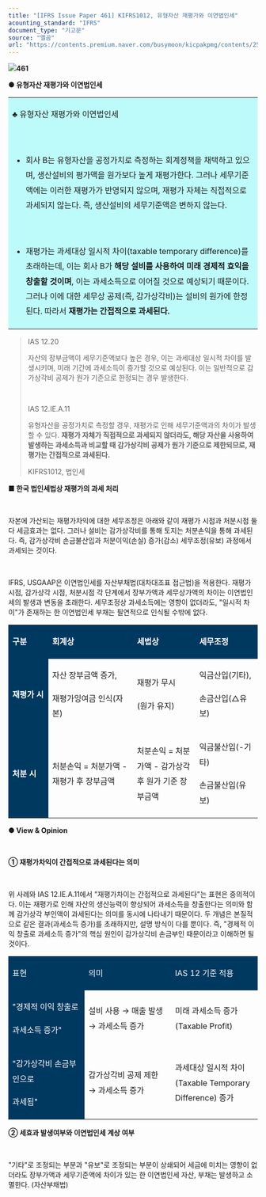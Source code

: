 ```yaml
---
title: "[IFRS Issue Paper 461] KIFRS1012, 유형자산 재평가와 이연법인세"
acounting_standard: "IFRS"
document_type: "기고문"
source: "엘곰"
url: "https://contents.premium.naver.com/busymoon/kicpakpmg/contents/250311173353654gs"
---
```

![](https://n2.news.naver.com/l.gif?type=content)**461**

**● 유형자산 재평가와 이연법인세**

<table style=""><tbody><tr><td colspan="3" rowspan="1" style="width: 100.0%; height: 129.0px;  background-color: #bdfbfa;"><div><p style="line-height:1.9;"><span style="">♣ 유형자산 재평가와 이연법인세</span></p><p style="line-height:1.9;"><span style="">​</span></p><ul><li><p style="line-height:1.9;"><span style="">회사 B는 유형자산을 공정가치로 측정하는 회계정책을 채택하고 있으며, 생산설비의 평가액을 원가보다 높게 재평가한다. 그러나 세무기준액에는 이러한 재평가가 반영되지 않으며, 재평가 자체는 직접적으로 과세되지 않는다. 즉, 생산설비의 세무기준액은 변하지 않는다.</span></p></li></ul><p style="line-height:1.9;"><span style="">​</span></p><ul><li><p style="line-height:1.9;"><span style="">재평가는 과세대상 일시적 차이(taxable temporary difference)를 초래하는데, 이는 회사 B가 </span><span style=""><b>해당 설비를 사용하여 미래 경제적 효익을 창출할 것이며</b></span><span style="">, 이는 과세소득으로 이어질 것으로 예상되기 때문이다. 그러나 이에 대한 세무상 공제(즉, 감가상각비)는 설비의 원가에 한정된다. 따라서 </span><span style=""><b>재평가는 간접적으로 과세된다.</b></span></p></li></ul></div></td></tr></tbody></table>

> IAS 12.20
> 
> 자산의 장부금액이 세무기준액보다 높은 경우, 이는 과세대상 일시적 차이를 발생시키며, 미래 기간에 과세소득이 증가할 것으로 예상된다. 이는 일반적으로 감가상각비 공제가 원가 기준으로 한정되는 경우 발생한다.
> 
> ​
> 
> IAS 12.IE.A.11
> 
> 유형자산을 공정가치로 측정할 경우, 재평가로 인해 세무기준액과의 차이가 발생할 수 있다. **재평가 자체가 직접적으로 과세되지 않더라도, 해당 자산을 사용하여 발생하는 과세소득과 비교할 때 감가상각비 공제가 원가 기준으로 제한되므로, 재평가는 간접적으로 과세된다.**
> 
> KIFRS1012, 법인세

**■ 한국 법인세법상 재평가의 과세 처리**

**​**

자본에 가산되는 재평가차익에 대한 세무조정은 아래와 같이 재평가 시점과 처분시점 둘 다 세금효과는 없다. 그러나 설비는 감가상각비를 통해 토지는 처분손익을 통해 과세된다. 즉, 감가상각비 손금불산입과 처분이익(손실) 증가(감소) 세무조정(유보) 과정에서 과세되는 것이다.

​

IFRS, USGAAP은 이연법인세를 자산부채법(대차대조표 접근법)을 적용한다. 재평가 시점, 감가상각 시점, 처분시점 각 단계에서 장부가액과 세무상가액의 차이는 이연법인세의 발생과 변동을 초래한다. 세무조정상 과세소득에는 영향이 없더라도, "일시적 차이"가 존재하는 한 이연법인세 부채는 필연적으로 인식될 수밖에 없다.

<table style=""><tbody><tr><td colspan="1" rowspan="1" style="width: 16.03%; height: 40.0px;  background-color: #003960;"><div><p style="line-height:1.9;"><span style="color:#ffffff;"><b>구분</b></span></p></div></td><td colspan="1" rowspan="1" style="width: 33.97%; height: 40.0px;  background-color: #003960;"><div><p style="line-height:1.9;"><span style="color:#ffffff;"><b>회계상</b></span></p></div></td><td colspan="1" rowspan="1" style="width: 25.0%; height: 40.0px;  background-color: #003960;"><div><p style="line-height:1.9;"><span style="color:#ffffff;"><b>세법상</b></span></p></div></td><td colspan="1" rowspan="1" style="width: 25.0%; height: 40.0px;  background-color: #003960;"><div><p style="line-height:1.9;"><span style="color:#ffffff;"><b>세무조정</b></span></p></div></td></tr><tr><td colspan="1" rowspan="1" style="width: 16.03%; height: 40.0px;  background-color: #003960;"><div><p style="line-height:1.9;"><span style="color:#ffffff;"><b>재평가 시</b></span></p></div></td><td colspan="1" rowspan="1" style="width: 33.97%; height: 40.0px;  "><div><p style="line-height:1.9;"><span style="">자산 장부금액 증가,</span></p></div><div><p style="line-height:1.9;"><span style="">재평가잉여금 인식(자본)</span></p></div></td><td colspan="1" rowspan="1" style="width: 25.0%; height: 40.0px;  "><div><p style="line-height:1.9;"><span style="">재평가 무시</span></p></div><div><p style="line-height:1.9;"><span style="">(원가 유지)</span></p></div></td><td colspan="1" rowspan="1" style="width: 25.0%; height: 40.0px;  "><div><p style="line-height:1.9;"><span style="">익금산입(기타),</span></p></div><div><p style="line-height:1.9;"><span style="">손금산입(△유보)</span></p></div></td></tr><tr><td colspan="1" rowspan="1" style="width: 16.03%; height: 40.0px;  background-color: #003960;"><div><p style="line-height:1.9;"><span style="color:#ffffff;"><b>처분 시</b></span></p></div></td><td colspan="1" rowspan="1" style="width: 33.97%; height: 40.0px;  "><div><p style="line-height:1.9;"><span style="">처분손익 = 처분가액 - 재평가 후 장부금액</span></p></div></td><td colspan="1" rowspan="1" style="width: 25.0%; height: 40.0px;  "><div><p style="line-height:1.9;"><span style="">처분손익 = 처분가액 - 감가상각 후 원가 기준 장부금액</span></p></div></td><td colspan="1" rowspan="1" style="width: 25.0%; height: 40.0px;  "><div><p style="line-height:1.9;"><span style="">익금불산입(-기타)</span></p></div><div><p style="line-height:1.9;"><span style="">손금불산입(유보)</span></p></div></td></tr></tbody></table>

**● View & Opinion**

​

**① 재평가차익이 간접적으로 과세된다는 의미**

​

위 사례와 IAS 12.IE.A.11에서 "재평가차이는 간접적으로 과세된다"는 표현은 중의적이다. 이는 재평가로 인해 자산의 생산능력이 향상되어 과세소득을 창출한다는 의미와 함께 감가상각 부인액이 과세된다는 의미를 동시에 나타내기 때문이다. 두 개념은 본질적으로 같은 결과(과세소득 증가)를 초래하지만, 설명 방식이 다를 뿐이다. 즉, "경제적 이익 창출로 과세소득 증가"의 핵심 원인이 감가상각비 손금부인 때문이라고 이해하면 될 것이다.

<table style=""><tbody><tr><td colspan="1" rowspan="1" style="width: 30.55%; height: 40.0px;  background-color: #003960;"><div><p style="line-height:1.9;"><span style="color:#ffffff;">표현</span></p></div></td><td colspan="1" rowspan="1" style="width: 34.73%; height: 40.0px;  background-color: #003960;"><div><p style="line-height:1.9;"><span style="color:#ffffff;">의미</span></p></div></td><td colspan="1" rowspan="1" style="width: 34.73%; height: 40.0px;  background-color: #003960;"><div><p style="line-height:1.9;"><span style="color:#ffffff;">IAS 12 기준 적용</span></p></div></td></tr><tr><td colspan="1" rowspan="1" style="width: 30.55%; height: 40.0px;  background-color: #003960;"><div><p style="line-height:1.9;"><span style="color:#ffffff;">"경제적 이익 창출로</span></p></div><div><p style="line-height:1.9;"><span style="color:#ffffff;">과세소득 증가"</span></p></div></td><td colspan="1" rowspan="1" style="width: 34.73%; height: 40.0px;  "><div><p style="line-height:1.9;"><span style="">설비 사용 → 매출 발생 → 과세소득 증가</span></p></div></td><td colspan="1" rowspan="1" style="width: 34.73%; height: 40.0px;  "><div><p style="line-height:1.9;"><span style="">미래 과세소득 증가(Taxable Profit)</span></p></div></td></tr><tr><td colspan="1" rowspan="1" style="width: 30.55%; height: 40.0px;  background-color: #003960;"><div><p style="line-height:1.9;"><span style="color:#ffffff;">"감가상각비 손금부인으로</span></p></div><div><p style="line-height:1.9;"><span style="color:#ffffff;">과세됨"</span></p></div></td><td colspan="1" rowspan="1" style="width: 34.73%; height: 40.0px;  "><div><p style="line-height:1.9;"><span style="">감가상각비 공제 제한 → 과세소득 증가</span></p></div></td><td colspan="1" rowspan="1" style="width: 34.73%; height: 40.0px;  "><div><p style="line-height:1.9;"><span style="">과세대상 일시적 차이(Taxable Temporary Difference) 증가</span></p></div></td></tr></tbody></table>

**② 세효과 발생여부와 이연법인세 계상 여부**

**​**

"기타"로 조정되는 부분과 "유보"로 조정되는 부분이 상쇄되어 세금에 미치는 영향이 없더라도 장부가액과 세무기준액에 차이가 있는 한 이연법인세 자산, 부채는 발생하고 소멸한다. (자산부채법)